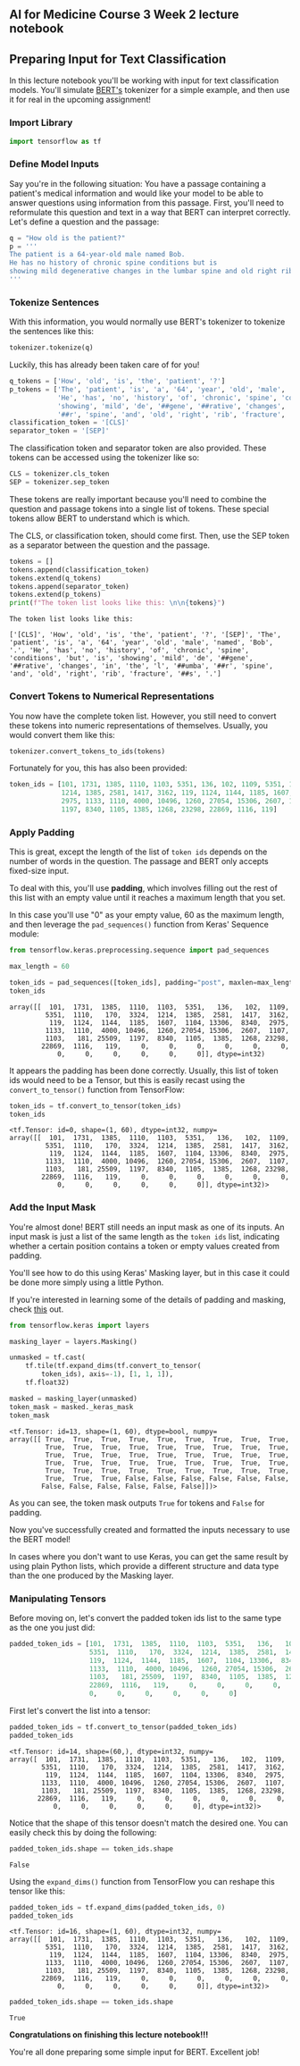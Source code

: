 ## AI for Medicine Course 3 Week 2 lecture notebook 
## Preparing Input for Text Classification

In this lecture notebook you'll be working with input for text classification models. You'll simulate [BERT's](https://github.com/google-research/bert) tokenizer for a simple example, and then use it for real in the upcoming assignment!

### Import Library


```python
import tensorflow as tf
```

### Define Model Inputs

Say you're in the following situation: You have a passage containing a patient's medical information and would like your model to be able to answer questions using information from this passage. First, you'll need to reformulate this question and text in a way that BERT can interpret correctly. Let's define a question and the passage:


```python
q = "How old is the patient?"
p = '''
The patient is a 64-year-old male named Bob. 
He has no history of chronic spine conditions but is 
showing mild degenerative changes in the lumbar spine and old right rib fractures.
'''
```

### Tokenize Sentences

With this information, you would normally use BERT's tokenizer to tokenize the sentences like this: 
```python
tokenizer.tokenize(q)
```

Luckily, this has already been taken care of for you!


```python
q_tokens = ['How', 'old', 'is', 'the', 'patient', '?']
p_tokens = ['The', 'patient', 'is', 'a', '64', 'year', 'old', 'male', 'named', 'Bob', '.',
            'He', 'has', 'no', 'history', 'of', 'chronic', 'spine', 'conditions', 'but', 'is',
            'showing', 'mild', 'de', '##gene', '##rative', 'changes', 'in', 'the', 'l', '##umba',
            '##r', 'spine', 'and', 'old', 'right', 'rib', 'fracture', '##s', '.']
classification_token = '[CLS]'
separator_token = '[SEP]'
```

The classification token and separator token are also provided. These tokens can be accessed using the tokenizer like so:

```python
CLS = tokenizer.cls_token
SEP = tokenizer.sep_token
```
These tokens are really important because you'll need to combine the question and passage tokens into a single list of tokens. These special tokens allow BERT to understand which is which.

The CLS, or classification token, should come first. Then, use the SEP token as a separator between the question and the passage. 


```python
tokens = []
tokens.append(classification_token)
tokens.extend(q_tokens)
tokens.append(separator_token)
tokens.extend(p_tokens)
print(f"The token list looks like this: \n\n{tokens}")
```

    The token list looks like this: 
    
    ['[CLS]', 'How', 'old', 'is', 'the', 'patient', '?', '[SEP]', 'The', 'patient', 'is', 'a', '64', 'year', 'old', 'male', 'named', 'Bob', '.', 'He', 'has', 'no', 'history', 'of', 'chronic', 'spine', 'conditions', 'but', 'is', 'showing', 'mild', 'de', '##gene', '##rative', 'changes', 'in', 'the', 'l', '##umba', '##r', 'spine', 'and', 'old', 'right', 'rib', 'fracture', '##s', '.']


### Convert Tokens to Numerical Representations

You now have the complete token list. However, you still need to convert these tokens into numeric representations of themselves. Usually, you would convert them like this:

```python
tokenizer.convert_tokens_to_ids(tokens)
```
Fortunately for you, this has also been provided: 


```python
token_ids = [101, 1731, 1385, 1110, 1103, 5351, 136, 102, 1109, 5351, 1110, 170, 3324,
             1214, 1385, 2581, 1417, 3162, 119, 1124, 1144, 1185, 1607, 1104, 13306, 8340,
             2975, 1133, 1110, 4000, 10496, 1260, 27054, 15306, 2607, 1107, 1103, 181, 25509,
             1197, 8340, 1105, 1385, 1268, 23298, 22869, 1116, 119]
```

### Apply Padding

This is great, except the length of the list of `token ids` depends on the number of words in the question. The passage and BERT only accepts fixed-size input.

To deal with this, you'll use **padding**, which involves filling out the rest of this list with an empty value until it reaches a maximum length that you set. 

In this case you'll use "0" as your empty value, 60 as the maximum length, and then leverage the `pad_sequences()` function from Keras' Sequence module:


```python
from tensorflow.keras.preprocessing.sequence import pad_sequences

max_length = 60

token_ids = pad_sequences([token_ids], padding="post", maxlen=max_length)
token_ids
```




    array([[  101,  1731,  1385,  1110,  1103,  5351,   136,   102,  1109,
             5351,  1110,   170,  3324,  1214,  1385,  2581,  1417,  3162,
              119,  1124,  1144,  1185,  1607,  1104, 13306,  8340,  2975,
             1133,  1110,  4000, 10496,  1260, 27054, 15306,  2607,  1107,
             1103,   181, 25509,  1197,  8340,  1105,  1385,  1268, 23298,
            22869,  1116,   119,     0,     0,     0,     0,     0,     0,
                0,     0,     0,     0,     0,     0]], dtype=int32)



It appears the padding has been done correctly. Usually, this list of token ids would need to be a Tensor, but this is easily recast using the `convert_to_tensor()` function from TensorFlow: 


```python
token_ids = tf.convert_to_tensor(token_ids)
token_ids
```




    <tf.Tensor: id=0, shape=(1, 60), dtype=int32, numpy=
    array([[  101,  1731,  1385,  1110,  1103,  5351,   136,   102,  1109,
             5351,  1110,   170,  3324,  1214,  1385,  2581,  1417,  3162,
              119,  1124,  1144,  1185,  1607,  1104, 13306,  8340,  2975,
             1133,  1110,  4000, 10496,  1260, 27054, 15306,  2607,  1107,
             1103,   181, 25509,  1197,  8340,  1105,  1385,  1268, 23298,
            22869,  1116,   119,     0,     0,     0,     0,     0,     0,
                0,     0,     0,     0,     0,     0]], dtype=int32)>



### Add the Input Mask

You're almost done! BERT still needs an input mask as one of its inputs. An input mask is just a list of the same length as the `token ids` list, indicating whether a certain position contains a token or empty values created from padding.

You'll see how to do this using Keras' Masking layer, but in this case it could be done more simply using a little Python. 

If you're interested in learning some of the details of padding and masking, check [this](https://www.tensorflow.org/guide/keras/masking_and_padding) out.


```python
from tensorflow.keras import layers

masking_layer = layers.Masking()

unmasked = tf.cast(
    tf.tile(tf.expand_dims(tf.convert_to_tensor(
        token_ids), axis=-1), [1, 1, 1]),
    tf.float32)

masked = masking_layer(unmasked)
token_mask = masked._keras_mask
token_mask
```




    <tf.Tensor: id=13, shape=(1, 60), dtype=bool, numpy=
    array([[ True,  True,  True,  True,  True,  True,  True,  True,  True,
             True,  True,  True,  True,  True,  True,  True,  True,  True,
             True,  True,  True,  True,  True,  True,  True,  True,  True,
             True,  True,  True,  True,  True,  True,  True,  True,  True,
             True,  True,  True,  True,  True,  True,  True,  True,  True,
             True,  True,  True, False, False, False, False, False, False,
            False, False, False, False, False, False]])>



As you can see, the token mask outputs `True` for tokens and `False` for padding.

Now you've successfully created and formatted the inputs necessary to use the BERT model!

In cases where you don't want to use Keras, you can get the same result by using plain Python lists, which provide a different structure and data type than the one produced by the Masking layer. 

### Manipulating Tensors

Before moving on, let's convert the padded token ids list to the same type as the one you just did:


```python
padded_token_ids = [101,  1731,  1385,  1110,  1103,  5351,   136,   102,  1109,
                    5351,  1110,   170,  3324,  1214,  1385,  2581,  1417,  3162,
                    119,  1124,  1144,  1185,  1607,  1104, 13306,  8340,  2975,
                    1133,  1110,  4000, 10496,  1260, 27054, 15306,  2607,  1107,
                    1103,   181, 25509,  1197,  8340,  1105,  1385,  1268, 23298,
                    22869,  1116,   119,     0,     0,     0,     0,     0,     0,
                    0,     0,     0,     0,     0,     0]
```

First let's convert the list into a tensor:


```python
padded_token_ids = tf.convert_to_tensor(padded_token_ids)
padded_token_ids
```




    <tf.Tensor: id=14, shape=(60,), dtype=int32, numpy=
    array([  101,  1731,  1385,  1110,  1103,  5351,   136,   102,  1109,
            5351,  1110,   170,  3324,  1214,  1385,  2581,  1417,  3162,
             119,  1124,  1144,  1185,  1607,  1104, 13306,  8340,  2975,
            1133,  1110,  4000, 10496,  1260, 27054, 15306,  2607,  1107,
            1103,   181, 25509,  1197,  8340,  1105,  1385,  1268, 23298,
           22869,  1116,   119,     0,     0,     0,     0,     0,     0,
               0,     0,     0,     0,     0,     0], dtype=int32)>



Notice that the shape of this tensor doesn't match the desired one. You can easily check this by doing the following:


```python
padded_token_ids.shape == token_ids.shape
```




    False



Using the `expand_dims()` function from TensorFlow you can reshape this tensor like this:


```python
padded_token_ids = tf.expand_dims(padded_token_ids, 0)
padded_token_ids
```




    <tf.Tensor: id=16, shape=(1, 60), dtype=int32, numpy=
    array([[  101,  1731,  1385,  1110,  1103,  5351,   136,   102,  1109,
             5351,  1110,   170,  3324,  1214,  1385,  2581,  1417,  3162,
              119,  1124,  1144,  1185,  1607,  1104, 13306,  8340,  2975,
             1133,  1110,  4000, 10496,  1260, 27054, 15306,  2607,  1107,
             1103,   181, 25509,  1197,  8340,  1105,  1385,  1268, 23298,
            22869,  1116,   119,     0,     0,     0,     0,     0,     0,
                0,     0,     0,     0,     0,     0]], dtype=int32)>




```python
padded_token_ids.shape == token_ids.shape
```




    True



**Congratulations on finishing this lecture notebook!!!** 

You're all done preparing some simple input for BERT. Excellent job!
